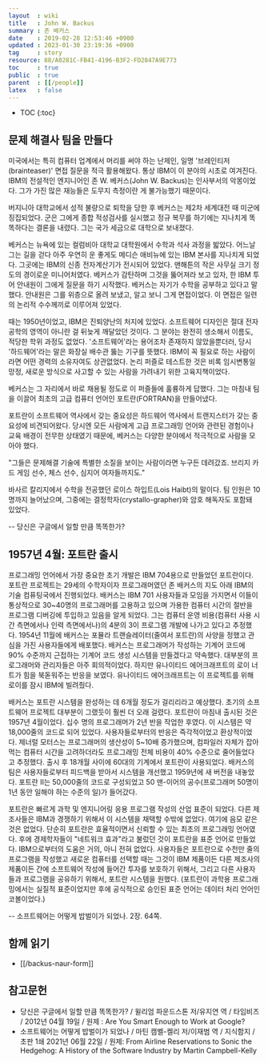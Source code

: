 ```yaml
---
layout  : wiki
title   : John W. Backus
summary : 존 베커스
date    : 2019-02-28 12:53:46 +0900
updated : 2023-01-30 23:19:36 +0900
tag     : story
resource: 88/A0281C-FB41-4196-B3F2-FD2847A9E773
toc     : true
public  : true
parent  : [[/people]]
latex   : false
---
```

* TOC
{:toc}

## 문제 해결사 팀을 만들다

>
미국에서는 특히 컴퓨터 업계에서 머리를 써야 하는 난제인,
일명 '브레인티저(brainteaser)' 면접 질문을 적극 활용해왔다.
통상 IBM이 이 분야의 시초로 여겨진다.
IBM의 전설적인 엔지니어인 존 W. 베커스(John W. Backus)는 인사부서의 악몽이었다.
그가 가진 많은 재능들은 도무지 측정이란 게 불가능했기 때문이다.
>
버지니아 대학교에서 성적 불량으로 퇴학을 당한 후 베커스는 제2차 세계대전 때 미군에 징집되었다.
군은 그에게 종합 적성검사를 실시했고 정규 복무를 하기에는 지나치게 똑똑하다는 결론을 내렸다.
그는 국가 세금으로 대학으로 보내졌다.
>
베커스는 뉴욕에 있는 컬럼비아 대학교 대학원에서 수학과 석사 과정을 밟았다.
어느날 그는 길을 걷다 아주 우연히 운 좋게도 메디슨 애비뉴에 있는 IBM 본사를 지나치게 되었다.
그곳에는 IBM의 신종 전자계산기가 전시되어 있었다.
맨해튼의 작은 사무실 크기 정도의 경이로운 미니어처였다.
베커스가 감탄하며 그것을 뚫어져라 보고 있자, 한 IBM 투어 안내원이 그에게 질문을 하기 시작했다.
베커스는 자기가 수학을 공부하고 있다고 말했다.
안내원은 그를 위층으로 올려 보냈고, 알고 보니 그게 면접이었다.
이 면접은 일련의 논리적 수수께끼로 이루어져 있었다.
>
때는 1950년이었고, IBM은 진퇴양난의 처지에 있었다.
소프트웨어 디자인은 절대 전자공학의 영역이 아니란 걸 뒤늦게 깨달았던 것이다.
그 분야는 완전히 생소해서 이름도, 적당한 학위 과정도 없었다.
'소프트웨어'라는 용어조차 존재하지 않았을뿐더러, 당시 '하드웨어'라는 말은 화장실 배수관 뚫는 기구를 뜻했다.
IBM이 꼭 필요로 하는 사람이라면 어떤 경력의 소유자여도 상관없었다.
논리 퍼즐로 테스트한 것은 비록 임시변통일망정, 새로운 방식으로 사고할 수 있는 사람을 가려내기 위한 고육지책이었다.
>
베커스는 그 자리에서 바로 채용될 정도로 이 퍼즐들에 훌륭하게 답했다.
그는 마침내 팀을 이끌어 최초의 고급 컴퓨터 언어인 포트란(FORTRAN)을 만들어냈다.
>
포트란이 소프트웨어 역사에서 갖는 중요성은 하드웨어 역사에서 트랜지스터가 갖는 중요성에 비견되어왔다.
당시엔 모든 사람에게 고급 프로그래밍 언어와 관련된 경험이나 교육 배경이 전무한 상태였기 때문에,
베커스는 다양한 분야에서 적극적으로 사람을 모아야 했다.
>
"그들은 문제해결 기술에 특별한 소질을 보이는 사람이라면 누구든 데려갔죠. 브리지 카드 게임 선수, 체스 선수, 심지어 여자들까지도."
>
바사르 칼리지에서 수학을 전공했던 로이스 하입트(Lois Haibt)의 말이다. 팀 인원은 10명까지 늘어났으며,
그중에는 결정학자(crystallo-grapher)와 암호 해독자도 포함돼 있었다.
>
-- 당신은 구글에서 일할 만큼 똑똑한가?

## 1957년 4월: 포트란 출시

>
프로그래밍 언어에서 가장 중요한 초기 개발은 IBM 704용으로 만들었던 포트란이다.
포트란 프로젝트는 29세의 수학자이자 프로그래머였던 존 배커스의 지도 아래 IBM의 기술 컴퓨팅국에서 진행되었다.
배커스는 IBM 701 사용자들과 모임을 가지면서 이들이 통상적으로 30~40명의 프로그래머를 고용하고 있으며 가용한 컴퓨터 시간의 절반을 프로그램 디버깅에 투입하고 있음을 알게 되었다.
그는 컴퓨터 운영 비용(컴퓨터 사용 시간 측면에서나 인력 측면에서나)의 4분의 3이 프로그램 개발에 나가고 있다고 추정했다.
1954년 11월에 배커스는 포뮬라 트랜슬레이터(줄여서 포트란)의 사양을 정했고 관심을 가진 사용자들에게 배포했다.
배커스는 프로그래머가 작성하는 기계어 코드에 90% 수준까지 근접하는 기계어 코드 생성 시스템을 만들겠다고 약속했다.
대부분의 프로그래머와 관리자들은 아주 회의적이었다.
하지만 유나이티드 에어크래프트의 로이 너트가 힘을 북돋워주는 반응을 보였다.
유나이티드 에어크래프트는 이 프로젝트를 위해 로이를 잠시 IBM에 빌려줬다.
>
배커스는 포트란 시스템을 완성하는 데 6개월 정도가 걸리리라고 예상했다.
초기의 소프트웨어 프로젝트 대부분이 그랬듯이 훨씬 더 오래 걸렸다.
포트란이 마침내 출시된 것은 1957년 4월이었다. 십수 명의 프로그래머가 2년 반을 작업한 후였다.
이 시스템은 약 18,000줄의 코드로 되어 있었다. 사용자들로부터의 반응은 즉각적이었고 환상적이었다.
제너럴 모터스는 프로그래머의 생산성이 5~10배 증가했으며, 컴파일러 자체가 잡아먹는 컴퓨터 시간을 고려하더라도 프로그래밍 전체 비용이 40% 수준으로 줄어들었다고 추정했다.
출시 후 18개월 사이에 60대의 기계에서 포트란이 사용되었다.
배커스의 팀은 사용자들로부터 피드백을 받아서 시스템을 개선했고 1959년에 새 버전을 내놓았다.
포트란 II는 50,000줄의 코드로 구성되었고 50 맨-이어의 공수(프로그래머 50명이 1년 동안 일해야 하는 수준의 일)가 들어갔다.
>
포트란은 빠르게 과학 및 엔지니어링 응용 프로그램 작성의 산업 표준이 되었다.
다른 제조사들은 IBM과 경쟁하기 위해서 이 시스템을 채택할 수밖에 없었다.
여기에 음모 같은 것은 없었다.
단순히 포트란은 효율적이면서 신뢰할 수 있는 최초의 프로그래밍 언어였다.
후에 경제학자들이 "네트워크 효과"라고 불렀던 것이 포트란을 표준 언어로 만들었다.
IBM으로부터의 도움은 거의, 아니 전혀 없었다.
사용자들은 포트란으로 수천만 줄의 프로그램을 작성했고 새로운 컴퓨터를 선택할 때는 그것이 IBM 제품이든 다른 제조사의 제품이든 간에 소프트웨어 작성에 들어간 투자를 보호하기 위해서,
그리고 다른 사용자들과 프로그램을 공유하기 위해서, 포트란 시스템을 원했다.
(포트란이 과학용 프로그래밍에서는 실질적 표준이었지만 후에 공식적으로 승인된 표준 언어는 데이터 처리 언어인 코볼이었다.)
>
-- 소프트웨어는 어떻게 밥벌이가 되었나. 2장. 64쪽.

## 함께 읽기

- [[/backus-naur-form]]

## 참고문헌

- 당신은 구글에서 일할 만큼 똑똑한가? / 윌리엄 파운드스톤 저/유지연 역 / 타임비즈 / 2012년 04월 19일 / 원제 : Are You Smart Enough to Work at Google?
- 소프트웨어는 어떻게 밥벌이가 되었나 / 마틴 캠벨-켈리 저/이재범 역 / 지식함지 / 초판 1쇄 2021년 06월 22일 / 원제: From Airline Reservations to Sonic the Hedgehog: A History of the Software Industry by Martin Campbell-Kelly

